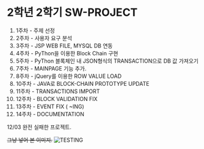 2학년 2학기 SW-PROJECT
====================

1. 1주차 - 주제 선정
2. 2주차 - 사용자 요구 분석
3. 3주차 - JSP WEB FILE, MYSQL DB 연동
4. 4주차 - PyThon을 이용한 Block Chain 구현
5. 5주차 - PyThon 블록체인 내 JSON형식의 TRANSACTION으로 DB 값 가져오기
6. 7주차 - MAINPAGE 기능 추가.
7. 8주차 - jQuery를 이용한 ROW VALUE LOAD
8. 10주차 - JAVA로 BLOCK-CHAIN PROTOTYPE UPDATE
9. 11주차 - TRANSACTIONS IMPORT
10. 12주차 - BLOCK VALIDATION FIX
11. 13주차 - EVENT FIX ( ~ING)
12. 14주차 - DOCUMENTATION



12/03
완전 실패한 프로젝트.



~~그냥 넣어 본 이미지.~~
![TESTING](https://djbooth.net/.image/t_share/MTU1ODQ4ODEwMjg5OTY0NDg4/asap-rocky-testing-album-review.jpg)
